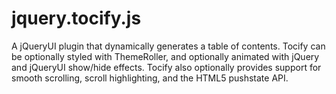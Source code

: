jquery.tocify.js
================

A jQueryUI plugin that dynamically generates a table of contents.  Tocify can be optionally styled with ThemeRoller, and optionally animated with jQuery and jQueryUI show/hide effects.  Tocify also optionally provides support for smooth scrolling, scroll highlighting, and the HTML5 pushstate API.